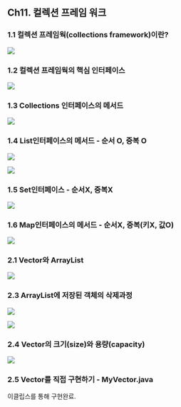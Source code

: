 ## Ch11. 컬렉션 프레임 워크

### 1.1 컬렉션 프레임웍(collections framework)이란?

![](./capture/1.PNG)



### 1.2 컬렉션 프레임웍의 핵심 인터페이스

![](./capture/2.PNG)



### 1.3 Collections 인터페이스의 메서드

![](./capture/3.PNG)



### 1.4 List인터페이스의 메서드 - 순서 O, 중복 O

![](./capture/4.PNG)

![](./capture/5.PNG)



### 1.5 Set인터페이스 - 순서X, 중복X

![](./capture/6.PNG)



### 1.6 Map인터페이스의 메서드 - 순서X, 중복(키X, 값O)

![](./capture/7.PNG)



### 2.1 Vector와 ArrayList

![](./capture/8.PNG)



### 2.3 ArrayList에 저장된 객체의 삭제과정

![](./capture/9.PNG)

![](./capture/10.PNG)



### 2.4 Vector의 크기(size)와 용량(capacity)

![](./capture/11.PNG)



### 2.5 Vector를 직접 구현하기 - MyVector.java

이클립스를 통해 구현완료.
